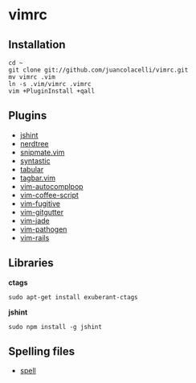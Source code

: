 vimrc
===

Installation
---
    cd ~
    git clone git://github.com/juancolacelli/vimrc.git
    mv vimrc .vim
    ln -s .vim/vimrc .vimrc
    vim +PluginInstall +qall

Plugins
---
* [jshint](https://github.com/walm/jshint.vim)
* [nerdtree](https://github.com/scrooloose/nerdtree)
* [snipmate.vim](https://github.com/msanders/snipmate.vim)
* [syntastic](https://github.com/scrooloose/syntastic)
* [tabular](https://github.com/godlygeek/tabular)
* [tagbar.vim](https://github.com/majutsushi/tagbar)
* [vim-autocomplpop](http://www.vim.org/scripts/script.php?script_id=1879)
* [vim-coffee-script](https://github.com/kchmck/vim-coffee-script)
* [vim-fugitive](https://github.com/tpope/vim-fugitive)
* [vim-gitgutter](https://github.com/airblade/vim-gitgutter)
* [vim-jade](https://github.com/digitaltoad/vim-jade)
* [vim-pathogen](https://github.com/tpope/vim-pathogen)
* [vim-rails](https://github.com/tpope/vim-rails)

Libraries
---
**ctags**

    sudo apt-get install exuberant-ctags

**jshint**

    sudo npm install -g jshint

Spelling files
---
* [spell](http://ftp.vim.org/vim/runtime/spell/)
